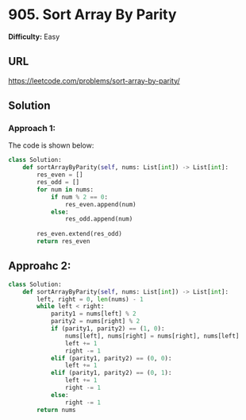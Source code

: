 # 905. Sort Array By Parity

**Difficulty:** Easy

## URL

https://leetcode.com/problems/sort-array-by-parity/

## Solution

### Approach 1:

The code is shown below:

```python
class Solution:
    def sortArrayByParity(self, nums: List[int]) -> List[int]:
        res_even = []
        res_odd = []
        for num in nums:
            if num % 2 == 0:
                res_even.append(num)
            else:
                res_odd.append(num)
                
        res_even.extend(res_odd)
        return res_even
```

## Approahc 2:

```python
class Solution:
    def sortArrayByParity(self, nums: List[int]) -> List[int]:
        left, right = 0, len(nums) - 1
        while left < right:
            parity1 = nums[left] % 2
            parity2 = nums[right] % 2
            if (parity1, parity2) == (1, 0):
                nums[left], nums[right] = nums[right], nums[left]
                left += 1
                right -= 1
            elif (parity1, parity2) == (0, 0):
                left += 1
            elif (parity1, parity2) == (0, 1):
                left += 1
                right -= 1
            else:
                right -= 1   
        return nums
```

